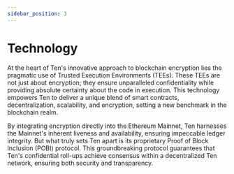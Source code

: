 ```yaml
---
sidebar_position: 3
---
```


# Technology

At the heart of Ten's innovative approach to blockchain encryption lies the pragmatic use of Trusted Execution
Environments (TEEs). These TEEs are not just about encryption; they ensure unparalleled confidentiality while providing
absolute certainty about the code in execution. This technology empowers Ten to deliver a unique blend of smart
contracts, decentralization, scalability, and encryption, setting a new benchmark in the blockchain realm.

By integrating encryption directly into the Ethereum Mainnet, Ten harnesses the Mainnet's inherent liveness and
availability, ensuring impeccable ledger integrity. But what truly sets Ten apart is its proprietary Proof of Block
Inclusion (POBI) protocol. This groundbreaking protocol guarantees that Ten's confidential roll-ups achieve consensus
within a decentralized Ten network, ensuring both security and transparency.